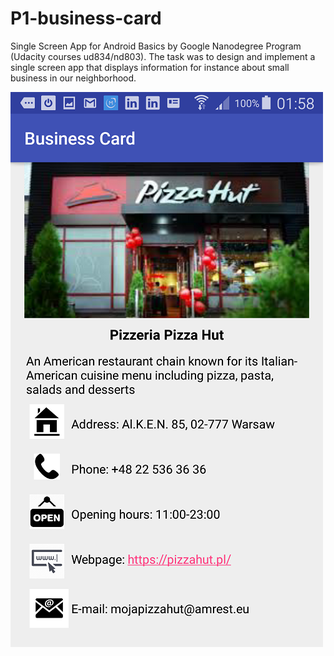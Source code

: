 # P1-business-card

Single Screen App for Android Basics by Google Nanodegree Program (Udacity courses ud834/nd803). The task was to design and implement a single screen app that displays information for instance about small business in our neighborhood.

![alt text](https://raw.githubusercontent.com/AleksandraWozniak/BusinessCard/master/Screenshot_2018-02-18-01-58-08_new.png)
